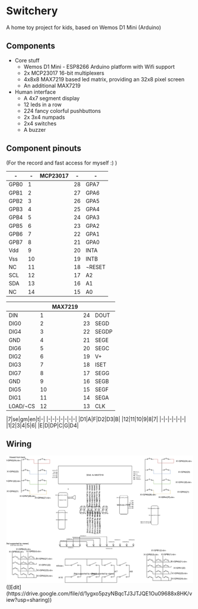 # Switchery
A home toy project for kids, based on Wemos D1 Mini (Arduino)

## Components
* Core stuff 
  * Wemos D1 Mini - ESP8266 Arduino platform with Wifi support
  * 2x MCP23017 16-bit multiplexers
  * 4x8x8 MAX7219 based led matrix, providing an 32x8 pixel screen
  * An additional MAX7219
* Human interface
  * A 4x7 segment display
  * 12 leds in a row
  * 2*2*4 fancy colorful pushbuttons
  * 2x 3x4 numpads
  * 2x4 switches
  * A buzzer

## Component pinouts
(For the record and fast access for myself :) )

| - | - | MCP23017 | - | - |
| ---- | ---- | --- | --- | --- |
| GPB0 | 1 | | 28 | GPA7 |
| GPB1 | 2 | | 27 | GPA6 |
| GPB2 | 3 | | 26 | GPA5 |
| GPB3 | 4 | | 25 | GPA4 |
| GPB4 | 5 | | 24 | GPA3 |
| GPB5 | 6 | | 23 | GPA2 |
| GPB6 | 7 | | 22 | GPA1 |
| GPB7 | 8 | | 21 | GPA0 |
| Vdd | 9 | | 20 | INTA |
| Vss | 10 | | 19 | INTB |
| NC | 11 | | 18 | ¬RESET |
| SCL | 12 | | 17 | A2 |
| SDA | 13 | | 16 | A1 |
| NC | 14 | | 15 | A0 |

|||MAX7219|||
|-|-|-|-|-|
|DIN|1||24|DOUT|
|DIG0|2||23|SEGD|
|DIG4|3||22|SEGDP|
|GND|4||21|SEGE|
|DIG6|5||20|SEGC|
|DIG2|6||19|V+|
|DIG3|7||18|ISET|
|DIG7|8||17|SEGG|
|GND|9||16|SEGB|
|DIG5|10||15|SEGF|
|DIG1|11||14|SEGA|
|LOAD/¬CS|12||13|CLK|



|7|se|gm|en|t|-|
|-|-|-|-|-|-|-|
|D1|A|F|D2|D3|B|
|12|11|10|9|8|7|
|-|-|-|-|-|-|
|1|2|3|4|5|6|
|E|D|DP|C|G|D4|


## Wiring
<img src="./static/wiring.svg">
([Edit](https://drive.google.com/file/d/1ygxo5pzyNBqcTJ3JTJQE1Ou09688x8HK/view?usp=sharing))
